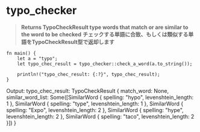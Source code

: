 # typo_checker

> **Returns TypoCheckResult type words that match or are similar to the word to be checked**
> **チェックする単語に合致、もしくは類似する単語をTypoCheckResult型で返却します**

```
fn main() {
    let a = "typo";
    let typo_chec_result = typo_checker::check_a_word(a.to_string());

    println!("typo_chec_result: {:?}", typo_chec_result);
}
```

Output: typo_chec_result: TypoCheckResult { match_word: None, similar_word_list: Some([SimilarWord { spelling: "hypo", levenshtein_length: 1 }, SimilarWord { spelling: "type", levenshtein_length: 1 }, SimilarWord { spelling: "Expo", levenshtein_length: 2 }, SimilarWord { spelling: "hype", levenshtein_length: 2 }, SimilarWord { spelling: "taco", levenshtein_length: 2 }]) }

[Crates.io]: https://crates.io/crates/typo_checker
[Documentation]: https://docs.rs/typo_checker/0.1.0/typo_checker/
